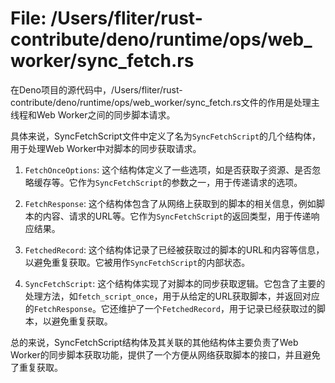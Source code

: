# File: /Users/fliter/rust-contribute/deno/runtime/ops/web_worker/sync_fetch.rs

在Deno项目的源代码中，/Users/fliter/rust-contribute/deno/runtime/ops/web_worker/sync_fetch.rs文件的作用是处理主线程和Web Worker之间的同步脚本请求。

具体来说，SyncFetchScript文件中定义了名为`SyncFetchScript`的几个结构体，用于处理Web Worker中对脚本的同步获取请求。

1. `FetchOnceOptions`: 这个结构体定义了一些选项，如是否获取子资源、是否忽略缓存等。它作为`SyncFetchScript`的参数之一，用于传递请求的选项。

2. `FetchResponse`: 这个结构体包含了从网络上获取到的脚本的相关信息，例如脚本的内容、请求的URL等。它作为`SyncFetchScript`的返回类型，用于传递响应结果。

3. `FetchedRecord`: 这个结构体记录了已经被获取过的脚本的URL和内容等信息，以避免重复获取。它被用作`SyncFetchScript`的内部状态。

4. `SyncFetchScript`: 这个结构体实现了对脚本的同步获取逻辑。它包含了主要的处理方法，如`fetch_script_once`，用于从给定的URL获取脚本，并返回对应的`FetchResponse`。它还维护了一个`FetchedRecord`，用于记录已经获取过的脚本，以避免重复获取。

总的来说，SyncFetchScript结构体及其关联的其他结构体主要负责了Web Worker的同步脚本获取功能，提供了一个方便从网络获取脚本的接口，并且避免了重复获取。

